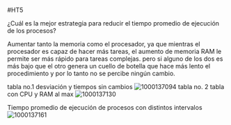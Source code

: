 #HT5

¿Cuál es la mejor estrategia para reducir el tiempo promedio de ejecución de los procesos?

Aumentar tanto la memoria como el procesador, ya que mientras el procesador es capaz de hacer más tareas, el aumento de memoria RAM le permite ser más rápido para tareas complejas. pero si alguno de los dos es más bajo que el otro genera un cuello de botella que hace más lento el procedimiento y por lo tanto no se percibe ningún cambio.


tabla no.1 desviación y tiempos sin cambios
![1000137094](https://github.com/user-attachments/assets/3b0a1dbb-5a7b-45d9-bea5-48edc329d0e0)
tabla no. 2 tabla con CPU y RAM al max 
![1000137130](https://github.com/user-attachments/assets/795b4ac4-b1b5-494e-987e-bbd4abba8346)

Tiempo promedio de ejecución de procesos con distintos intervalos
![1000137161](https://github.com/user-attachments/assets/9362f16e-8685-473c-93a0-e56070402dd3)
